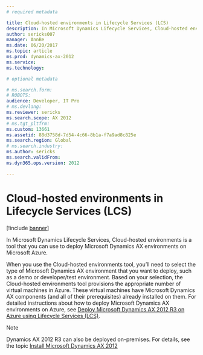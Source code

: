 ```yaml
---
# required metadata

title: Cloud-hosted environments in Lifecycle Services (LCS)
description: In Microsoft Dynamics Lifecycle Services, Cloud-hosted environments is a tool that you can use to deploy Microsoft Dynamics AX environments on Microsoft Azure.
author: sericks007
manager: AnnBe
ms.date: 06/20/2017
ms.topic: article
ms.prod: dynamics-ax-2012 
ms.service: 
ms.technology:

# optional metadata

# ms.search.form: 
# ROBOTS: 
audience: Developer, IT Pro
# ms.devlang: 
ms.reviewer: sericks
ms.search.scope: AX 2012
# ms.tgt_pltfrm: 
ms.custom: 13661
ms.assetid: 88d3758d-7d54-4c66-8b1a-f7a9ad8c825e
ms.search.region: Global
# ms.search.industry: 
ms.author: sericks
ms.search.validFrom: 
ms.dyn365.ops.version: 2012

---
```


# Cloud-hosted environments in Lifecycle Services (LCS)

[!include [banner](../../includes/banner.md)]

In Microsoft Dynamics Lifecycle Services, Cloud-hosted environments is a tool that you can use to deploy Microsoft Dynamics AX environments on Microsoft Azure.

When you use the Cloud-hosted environments tool, you’ll need to select the type of Microsoft Dynamics AX environment that you want to deploy, such as a demo or developer/test environment. Based on your selection, the Cloud-hosted environments tool provisions the appropriate number of virtual machines in Azure. These virtual machines have Microsoft Dynamics AX components (and all of their prerequisites) already installed on them. For detailed instructions about how to deploy Microsoft Dynamics AX environments on Azure, see [Deploy Microsoft Dynamics AX 2012 R3 on Azure using Lifecycle Services (LCS)](deploy-2012-r3-azure-lcs.md).

> [!NOTE]
> Dynamics AX 2012 R3 can also be deployed on-premises. For details, see the topic [Install Microsoft Dynamics AX 2012](https://technet.microsoft.com/library/dd362138.aspx)





